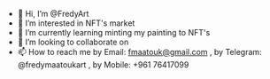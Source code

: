 - 👋 Hi, I’m @FredyArt
- 👀 I’m interested in NFT's market
- 🌱 I’m currently learning minting my painting to NFT's
- 💞️ I’m looking to collaborate on 
- 📫 How to reach me by Email: fmaatouk@gmail.com , by Telegram: @fredymaatoukart , by Mobile: +961 76417099

<!---
FredyArt/FredyArt is a ✨ special ✨ repository because its `README.md` (this file) appears on your GitHub profile.
You can click the Preview link to take a look at your changes.
--->
